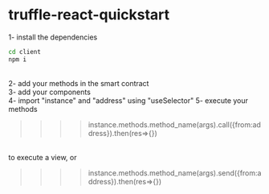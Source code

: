 # truffle-react-quickstart

1- install the dependencies <br>
```sh
cd client
npm i
``` 
<br>
2- add your methods in the smart contract<br>
3- add your components<br>
4- import "instance" and "address" using "useSelector"
5- execute your methods <br>

>>>>instance.methods.method_name(args).call({from:address}).then(res=>{})

<br>
to execute a view, or<br>

>>>>instance.methods.method_name(args).send({from:address}).then(res=>{})


